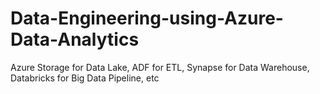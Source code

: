 # Data-Engineering-using-Azure-Data-Analytics
Azure Storage for Data Lake, ADF for ETL, Synapse for Data Warehouse, Databricks for Big Data Pipeline, etc
